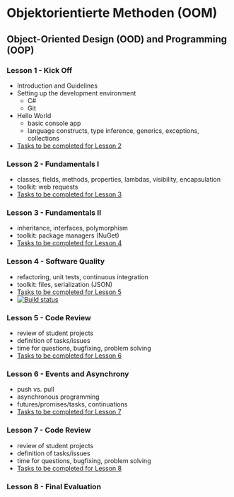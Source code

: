 # Objektorientierte Methoden (OOM)
## Object-Oriented Design (OOD) and Programming (OOP)

### Lesson 1 - Kick Off
  * Introduction and Guidelines
  * Setting up the development environment
    * C#
    * Git
  * Hello World
    * basic console app
    * language constructs, type inference, generics, exceptions, collections
  * [Tasks to be completed for Lesson 2](https://github.com/bicoom/oom/wiki/Lesson-1)

### Lesson 2 - Fundamentals I
  * classes, fields, methods, properties, lambdas, visibility, encapsulation
  * toolkit: web requests
  * [Tasks to be completed for Lesson 3](https://github.com/bicoom/oom/wiki/Lesson-2)

### Lesson 3 - Fundamentals II
  * inheritance, interfaces, polymorphism
  * toolkit: package managers (NuGet)
  * [Tasks to be completed for Lesson 4](https://github.com/bicoom/oom/wiki/Lesson-3)

### Lesson 4 - Software Quality
  * refactoring, unit tests, continuous integration
  * toolkit: files, serialization (JSON)
  * [Tasks to be completed for Lesson 5](https://github.com/bicoom/oom/wiki/Lesson-4)
  * [![Build status](https://ci.appveyor.com/api/projects/status/6e5h7fiyhtwdpbce/branch/master?svg=true)](https://ci.appveyor.com/project/bicoom/oom/branch/master)

### Lesson 5 - Code Review
  * review of student projects
  * definition of tasks/issues
  * time for questions, bugfixing, problem solving
  * [Tasks to be completed for Lesson 6](https://github.com/bicoom/oom/wiki/Lesson-5)

### Lesson 6 - Events and Asynchrony
  * push vs. pull
  * asynchronous programming
  * futures/promises/tasks, continuations
  * [Tasks to be completed for Lesson 7](https://github.com/bicoom/oom/wiki/Lesson-6)

### Lesson 7 - Code Review
  * review of student projects
  * definition of tasks/issues
  * time for questions, bugfixing, problem solving
  * [Tasks to be completed for Lesson 8](https://github.com/bicoom/oom/wiki/Lesson-7)

### Lesson 8 - Final Evaluation
